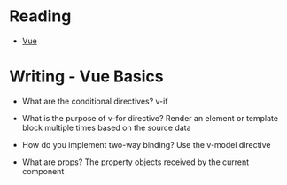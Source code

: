 # Reading

- [Vue](https://vuejs.org/v2/guide/)


# Writing - Vue Basics

- What are the conditional directives?
v-if

- What is the purpose of v-for directive?
Render an element or template block multiple times based on the source data

- How do you implement two-way binding?
Use the v-model directive

- What are props?
The property objects received by the current component
